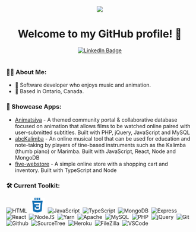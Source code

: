 <div id="header" align="center">
  <img src="https://i.imgur.com/ny8cQ3K.png" width="200"/>
  <h1>Welcome to my GitHub profile! 👋</h1>
  <div id="linked-in">
    <a href="https://www.linkedin.com/in/eugene-belianski/">
      <img src="https://img.shields.io/badge/LinkedIn-blue?style=for-the-badge&logo=linkedin&logoColor=white" alt="LinkedIn Badge"/>
    </a>
  </div>
  <img src="https://komarev.com/ghpvc/?username=Esn024&style=flat-square&color=blue" alt=""/> 
</div>

### :man_technologist: About Me: 

- 🔭 Software developer who enjoys music and animation.
- 🔭 Based in Ontario, Canada.

### 🌱 Showcase Apps:

- [Animatsiya](https://www.animatsiya.net/) - A themed community portal & collaborative database focused on animation that allows films to be watched online paired with user-submitted subtitles. Built with PHP, jQuery, JavaScript and MySQL
- [abcKalimba](https://github.com/Esn024/abckalimba) - An online musical tool that can be used for education and note-taking by players of tine-based instruments such as the Kalimba (thumb piano) or Marimba. Built with JavaScript, React, Node and MongoDB
- [five-webstore](https://github.com/Esn024/five-webstore) - A simple online store with a shopping cart and inventory. Built with TypeScript and Node

### 🛠️ Current Toolkit:
  <img src="https://cdn.jsdelivr.net/gh/devicons/devicon/icons/html5/html5-plain-wordmark.svg" title="HTML5" alt="HTML" width="40" height="40"/>&nbsp;
  <img src="https://github.com/devicons/devicon/blob/master/icons/css3/css3-plain-wordmark.svg"  title="CSS3" alt="CSS" width="40" height="40"/>&nbsp;
  <img src="https://cdn.jsdelivr.net/gh/devicons/devicon/icons/javascript/javascript-plain.svg" title="JavaScript" alt="JavaScript" width="40" height="40"/>&nbsp;
  <img src="https://cdn.jsdelivr.net/gh/devicons/devicon/icons/typescript/typescript-plain.svg" title="TypeScript" alt="TypeScript" width="40" height="40"/>&nbsp;
  <img src="https://cdn.jsdelivr.net/gh/devicons/devicon/icons/mongodb/mongodb-plain-wordmark.svg" title="MongoDB" alt="MongoDB" width="40" height="40"/>&nbsp;
  <img src="https://cdn.jsdelivr.net/gh/devicons/devicon/icons/express/express-original.svg" title="Express" alt="Express" width="40" height="40"/>&nbsp;
  <img src="https://cdn.jsdelivr.net/gh/devicons/devicon/icons/react/react-original-wordmark.svg" title="React" alt="React" width="40" height="40"/>&nbsp;
  <img src="https://cdn.jsdelivr.net/gh/devicons/devicon/icons/nodejs/nodejs-original-wordmark.svg" title="NodeJS" alt="NodeJS" width="40" height="40"/>&nbsp;
  <img src="https://cdn.jsdelivr.net/gh/devicons/devicon/icons/yarn/yarn-original-wordmark.svg" title="Yarn" alt="Yarn" width="40" height="40"/>&nbsp;
  <img src="https://cdn.jsdelivr.net/gh/devicons/devicon/icons/apache/apache-original-wordmark.svg" title="Apache" alt="Apache" width="40" height="40"/>&nbsp;
  <img src="https://cdn.jsdelivr.net/gh/devicons/devicon/icons/mysql/mysql-original-wordmark.svg" title="MySQL" alt="MySQL" width="40" height="40"/>&nbsp;
  <img src="https://cdn.jsdelivr.net/gh/devicons/devicon/icons/php/php-plain.svg" title="PHP" alt="PHP" width="40" height="40"/>&nbsp;
  <img src="https://cdn.jsdelivr.net/gh/devicons/devicon/icons/jquery/jquery-original-wordmark.svg" title="jQuery" alt="jQuery" width="40" height="40"/>&nbsp;
  <img src="https://cdn.jsdelivr.net/gh/devicons/devicon/icons/git/git-original-wordmark.svg" title="Git" alt="Git" width="40" height="40"/>
  <img src="https://cdn.jsdelivr.net/gh/devicons/devicon/icons/github/github-original-wordmark.svg" title="Github" alt="Github" width="40" height="40"/>&nbsp;
  <img src="https://cdn.jsdelivr.net/gh/devicons/devicon/icons/sourcetree/sourcetree-original-wordmark.svg" title="SourceTree" alt="SourceTree" width="40" height="40"/>&nbsp;
  <img src="https://cdn.jsdelivr.net/gh/devicons/devicon/icons/heroku/heroku-original-wordmark.svg" title="Heroku" alt="Heroku" width="40" height="40"/>&nbsp;
  <img src="https://cdn.jsdelivr.net/gh/devicons/devicon/icons/filezilla/filezilla-plain-wordmark.svg" title="FileZilla" alt="FileZilla" width="40" height="40"/>&nbsp;
  <img src="https://cdn.jsdelivr.net/gh/devicons/devicon/icons/vscode/vscode-original-wordmark.svg" title="VSCode" alt="VSCode" width="40" height="40"/>&nbsp;
<!--
### :pushpin: Pinned Repositories:

[![Readme Card](https://github-readme-stats.vercel.app/api/pin/?username=Esn024&repo=abckalimba&theme=tokyonight)](https://github.com/Esn024/abckalimba)
[![Readme Card](https://github-readme-stats.vercel.app/api/pin/?username=Esn024&repo=five-webstore&theme=tokyonight)](https://github.com/Esn024/five-webstore)

### 🔥 My Stats:

<img align = "left" width="47%" height="200px" src="https://github-readme-stats.vercel.app/api?username=Esn024&show_icons=true&theme=radical"/>
<img align = "left" width="47%" height="200px" src="https://github-readme-stats.vercel.app/api/top-langs/?username=Esn024&layout=compact&theme=radical"/>
-->

<!-- Find more icons here: https://github.com/devicons/devicon/tree/master/icons -->

<!--
**Esn024/Esn024** is a ✨ _special_ ✨ repository because its `README.md` (this file) appears on your GitHub profile.

Here are some ideas to get you started:

- 🔭 I’m currently working on ...
- 🌱 I’m currently learning ...
- 👯 I’m looking to collaborate on ...
- 🤔 I’m looking for help with ...
- 💬 Ask me about ...
- 📫 How to reach me: ...
- 😄 Pronouns: ...
- ⚡ Fun fact: ...
-->
